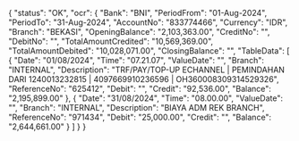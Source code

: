 {
    "status": "OK",
    "ocr": {
        "Bank": "BNI",
        "PeriodFrom": "01-Aug-2024",
        "PeriodTo": "31-Aug-2024",
        "AccountNo": "833774466",
        "Currency": "IDR",
        "Branch": "BEKASI",
        "OpeningBalance": "2,103,363.00",
        "CreditNo": "",
        "DebitNo": "",
        "TotalAmountCredited": "10,569,369.00",
        "TotalAmountDebited": "10,028,071.00",
        "ClosingBalance": "",
        "TableData": [
            {
                "Date": "01/08/2024",
                "Time": "07.21.07",
                "ValueDate": "",
                "Branch": "INTERNAL",
                "Description": "TRF/PAY/TOP-UP ECHANNEL | PEMINDAHAN DARI 1240013232815 | 4097669910236596 | OH360008309314529326",
                "ReferenceNo": "625412",
                "Debit": "",
                "Credit": "92,536.00",
                "Balance": "2,195,899.00"
            },
            {
                "Date": "31/08/2024",
                "Time": "08.00.00",
                "ValueDate": "",
                "Branch": "INTERNAL",
                "Description": "BIAYA ADM REK BRANCH",
                "ReferenceNo": "971434",
                "Debit": "25,000.00",
                "Credit": "",
                "Balance": "2,644,661.00"
            }
        ]
    }
}